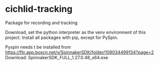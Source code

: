 # cichlid-tracking
Package for recording and tracking

Download, set the python interpreter as the venv environment of this project. Install all packages with pip, except for PySpin.

Pyspin needs t be installed from 
https://flir.app.boxcn.net/v/SpinnakerSDK/folder/109034499134?page=2
Download:
SpinnakerSDK_FULL_1.27.0.48_x64.exe
